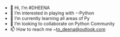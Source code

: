 - 👋 Hi, I’m #DHEENA
- 👀 I’m interested in playing with --Python
- 🌱 I’m currently learning all areas of Py
- 💞️ I’m looking to collaborate on Python Community
- 📫 How to reach me ~to_deena@outlook.com

<!---
D-E-E-N-A-G-I-T/D-E-E-N-A-G-I-T is a ✨ special ✨ repository because its `README.md` (this file) appears on your GitHub profile.
You can click the Preview link to take a look at your changes.
--->
